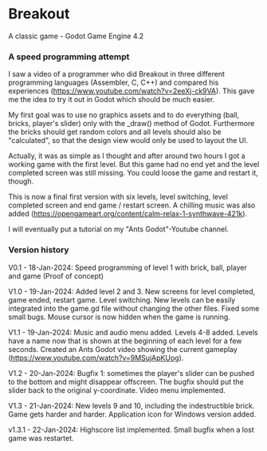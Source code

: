 # Breakout
 A classic game - Godot Game Engine 4.2

### A speed programming attempt
I saw a video of a programmer who did Breakout in three different programming languages (Assembler, C, C++) and compared his experiences (https://www.youtube.com/watch?v=2eeXj-ck9VA).
This gave me the idea to try it out in Godot which should be much easier. 

My first goal was to use no graphics assets and to do everything (ball, bricks, player's slider) only with the _draw() method of Godot. Furthermore the bricks should get random colors and all levels should also be "calculated", so that the design view would only be used to layout the UI.

Actually, it was as simple as I thought and after around two hours I got a working game with the first level. But this game had no end yet and the level completed screen was still missing. You could loose the game and restart it, though.

This is now a final first version with six levels, level switching, level completed screen and end game / restart screen. A chilling music was also added (https://opengameart.org/content/calm-relax-1-synthwave-421k).

I will eventually put a tutorial on my "Ants Godot"-Youtube channel.

### Version history
V0.1 - 18-Jan-2024: Speed programming of level 1 with brick, ball, player and game (Proof of concept)

V1.0 - 19-Jan-2024: Added level 2 and 3. New screens for level completed, game ended, restart game. Level switching. New levels can be easily integrated into the game.gd file without changing the other files. Fixed some small bugs. Mouse cursor is now hidden when the game is running.

V1.1 - 19-Jan-2024: Music and audio menu added. Levels 4-8 added. Levels have a name now that is shown at the beginning of each level for a few seconds. Created an Ants Godot video showing the current gameplay (https://www.youtube.com/watch?v=9MSujApKUog).

V1.2 - 20-Jan-2024: Bugfix 1: sometimes the player's slider can be pushed to the bottom and might disappear offscreen. The bugfix should put the slider back to the original y-coordinate. Video menu implemented.

V1.3 - 21-Jan-2024: New levels 9 and 10, including the indestructible brick. Game gets harder and harder. Application icon for Windows version added.

v1.3.1 - 22-Jan-2024: Highscore list implemented. Small bugfix when a lost game was restartet.